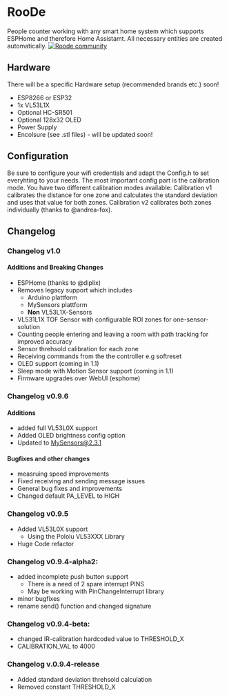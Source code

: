 # RooDe
People counter working with any smart home system which supports ESPHome and therefore Home Assistamt. All necessary entities are created automatically.
[![Roode community](https://img.shields.io/discord/879407995837087804.svg?label=Discord&logo=Discord&colorB=7289da&style=for-the-badge)](https://discord.gg/RK3KJeSy)



## Hardware
There will be a specific Hardware setup (recommended brands etc.) soon!
* ESP8266 or ESP32
* 1x VL53L1X
* Optional HC-SR501
* Optional 128x32 OLED
* Power Supply
* Encolsure (see .stl files) - will be updated soon!

## Configuration
Be sure to configure your wifi credentials and adapt the Config.h to set everyhting to your needs.
The most important config part is the calibration mode. You have two different calibration modes available:
Calibration v1 calibrates the distance for one zone and calculates the standard deviation and uses that value for both zones. 
Calibration v2 calibrates both zones individually (thanks to @andrea-fox). 

## Changelog
### Changelog v1.0
#### Additions and Breaking Changes
* ESPHome (thanks to @diplix)
* Removes legacy support which includes
   * Arduino plattform
   * MySensors plattform
   * **Non** VL53L1X-Sensors
* VL531L1X TOF Sensor with configurable ROI zones for one-sensor-solution
* Counting people entering and leaving a room with path tracking for improved accuracy
* Sensor threhsold calibration for each zone
* Receiving commands from the the controller e.g softreset
* OLED support (coming in 1.1)
* Sleep mode with Motion Sensor support (coming in 1.1)
* Firmware upgrades over WebUI (esphome)

   
### Changelog v0.9.6
#### Additions
* added full VL53L0X support
* Added OLED brightness config option
* Updated to MySensors@2.3.1
#### Bugfixes and other changes
* measruing speed improvements 
* Fixed receiving and sending message issues
* General bug fixes and improvements
* Changed default PA_LEVEL to HIGH

### Changelog v0.9.5
* Added VL53L0X support
    * Using the Pololu VL53XXX Library
* Huge Code refactor

### Changelog v0.9.4-alpha2:
* added incomplete push button support
    * There is a need of 2 spare interrupt PINS
    * May be working with PinChangeInterrupt library
* minor bugfixes
* rename send() function and changed signature
### Changelog v0.9.4-beta:
* changed IR-calibration hardcoded value to THRESHOLD_X 
* CALIBRATION_VAL to 4000
### Changelog v.0.9.4-release
* Added standard deviation threhsold calculation
* Removed constant THRESHOLD_X
